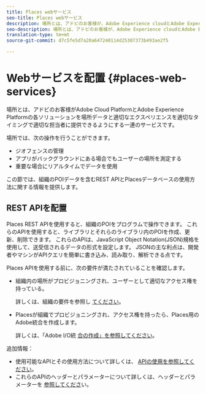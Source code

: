 ```yaml
---
title: Places webサービス
seo-title: Places webサービス
description: 場所とは、アドビのお客様が、Adobe Experience cloudとAdobe Experience Platformの各ソリューションを場所データと適切なエクスペリエンスを適切なタイミングで適切な担当者に適切なエクスペリエンスと共に適切な場所に簡単に提供する一連のサービスです。
seo-description: 場所とは、アドビのお客様が、Adobe Experience cloudとAdobe Experience Platformの各ソリューションを場所データと適切なエクスペリエンスを適切なタイミングで適切な担当者に適切なエクスペリエンスと共に適切な場所に簡単に提供する一連のサービスです。
translation-type: tm+mt
source-git-commit: d7c5fe5d7a20a647240114d25307373b493ae2f5

---
```



# Webサービスを配置 {#places-web-services}

場所とは、アドビのお客様がAdobe Cloud PlatformとAdobe Experience Platformの各ソリューションを場所データと適切なエクスペリエンスを適切なタイミングで適切な担当者に提供できるようにする一連のサービスです。

場所では、次の操作を行うことができます。

* ジオフェンスの管理
* アプリがバックグラウンドにある場合でもユーザーの場所を測定する
* 重要な場合にリアルタイムでデータを使用

この節では、組織のPOIデータを含むREST APIとPlacesデータベースの使用方法に関する情報を提供します。

## REST APIを配置

Places REST APIを使用すると、組織のPOIをプログラムで操作できます。 これらのAPIを使用すると、ライブラリとそれらのライブラリ内のPOIを作成、更新、削除できます。 これらのAPIは、JavaScript Object Notation(JSON)規格を使用して、送受信されるデータの形式を設定します。 JSONの主な利点は、開発者やマシンがAPIクエリを簡単に書き込み、読み取り、解析できる点です。

Places APIを使用する前に、次の要件が満たされていることを確認します。

* 組織内の場所がプロビジョニングされ、ユーザーとして適切なアクセス権を持っている。

   詳しくは、組織の要件を参照し [てください](/help/places-rest-apis/organizational-requirements.md)。

* Placesが組織でプロビジョニングされ、アクセス権を持ったら、Places用のAdobe統合を作成します。

   詳しくは、「Adobe I/O統 [合の作成」を参照してください](/help/places-rest-apis/adobe-i-o-integration/create-a-places-integration.md)。

追加情報：

* 使用可能なAPIとその使用方法について詳しくは、 [APIの使用を参照してください](/help/places-rest-apis/api-usage/api-usage.md)。
* これらのAPIのヘッダーとパラメーターについて詳しくは、ヘッダーとパラメーターを [参照してくださ](/help/places-rest-apis/api-usage/headers-and-parameters.md)い。


